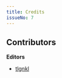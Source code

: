 ```yaml
---
title: Credits
issueNo: 7
---
```


## Contributors

**Editors**

- [tlgnkl](https://www.linkedin.com/in/tlgnkl/)